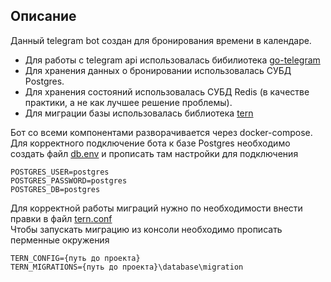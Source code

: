 ## Описание
Данный telegram bot создан для бронирования времени в календаре.
- Для работы с telegram api использовалась бибилиотека [go-telegram ](https://github.com/go-telegram)
- Для хранения данных о бронировании использовалась СУБД Postgres.
- Для хранения состояний использовалась СУБД Redis (в качестве практики, а не как лучшее решение проблемы).
- Для миграции базы использовалась библиотека [tern](https://github.com/jackc/tern)

Бот со всеми компонентами разворачивается через docker-compose.  
Для корректного подключение бота к базе Postgres необходимо создать файл [db.env](https://github.com/george27khan/go_telegram_bot/blob/main/db.env) и прописать там настройки для подключения

    POSTGRES_USER=postgres
    POSTGRES_PASSWORD=postgres
    POSTGRES_DB=postgres

Для корректной работы миграций нужно по необходимости внести правки в файл [tern.conf](https://github.com/george27khan/go_telegram_bot/blob/main/tern.conf)  
Чтобы запускать миграцию из консоли необходимо прописать перменные окружения

    TERN_CONFIG={путь до проекта}
    TERN_MIGRATIONS={путь до проекта}\database\migration

